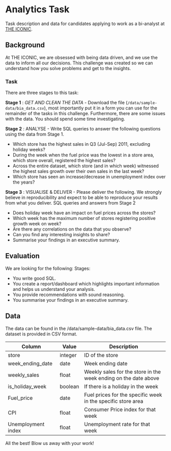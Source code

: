 # Analytics Task

Task description and data for candidates applying to work as a bi-analyst at [THE ICONIC](https://www.theiconic.com.au).

## Background
At THE ICONIC, we are obsessed with being data driven, and we use the data to inform all our decisions. This challenge was created so we can understand how you solve problems and get to the insights.

### Task

There are three stages to this task:

**Stage 1** : *GET AND CLEAN THE DATA* - Download the file (`/data/sample-data/bia_data.csv`), most importantly put it in a form you can use for the remainder of the tasks in this challenge. Furthermore, there are some issues with the data. You should spend some time investigating. 

**Stage 2** : ANALYSE - Write SQL queries to answer the following questions using the data from Stage 1.
- Which store has the highest sales in Q3 (Jul-Sep) 2011, excluding holiday weeks?
- During the week when the fuel price was the lowest in a store area, which store overall, registered the highest sales?
- Across the entire dataset, which store (and in which week) witnessed the highest sales growth over their own sales in the last week?
- Which store has seen an increase/decrease in unemployment index over the years?

**Stage 3** : VISUALISE & DELIVER - Please deliver the following. We strongly believe in reproducibility and expect to be able to reproduce your results from what you deliver.
SQL queries and answers from Stage 2
- Does holiday week have an impact on fuel prices across the stores?
- Which week has the maximum number of stores registering positive growth week on week?
- Are there any correlations on the data that you observe? 
- Can you find any interesting insights to share?
- Summarise your findings in an executive summary.

## Evaluation

We are looking for the following:
Stages:
- You write good SQL.
- You create a report/dashboard which highlights important information and helps us understand your analysis.
- You provide recommendations with sound reasoning.
- You summarise your findings in an executive summary.

## Data

The data can be found in the /data/sample-data/bia_data.csv file. The dataset is provided in CSV format.

| Column | Value | Description |
|-|-|-|
| store | integer | ID of the store |
| week_ending_date | date | Week ending date
| weekly_sales | float |Weekly sales for the store in the week ending on the date above
| is_holiday_week | boolean | If there is a holiday in the week
| Fuel_price | date | Fuel prices for the specific week in the specific store area
| CPI | float | Consumer Price index for that week
| Unemployment index | float | Unemployment rate for that week

All the best! Blow us away with your work!
